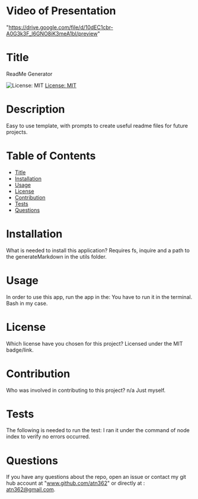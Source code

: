 # Video of Presentation
"https://drive.google.com/file/d/10dEC1cbr-A0G3k3F_l6GNO8iK3meA1bl/preview"
  

# Title 

ReadMe Generator

![License: MIT](https://img.shields.io/badge/License-MIT-yellow.svg)
[License: MIT](https://opensource.org/licenses/MIT)

# Description

Easy to use template, with prompts to create useful readme files for future projects.

# Table of Contents 
* [Title](#title)
* [Installation](#installation)
* [Usage](#usage)
* [License](#license)
* [Contribution](#contribution)
* [Tests](#tests)
* [Questions](#questions)

# Installation
What is needed to install this application? Requires fs, inquire and a path to the generateMarkdown in the utils folder.

# Usage
In order to use this app, run the app in the: You have to run it in the terminal. Bash in my case.

# License
Which license have you chosen for this project? Licensed under the MIT badge/link.

# Contribution
​Who was involved in contributing to this project? n/a Just myself.

# Tests
The following is needed to run the test: I ran it under the command of node index to verify no errors occurred.

# Questions
If you have any questions about the repo, open an issue or contact my git hub account at "www.github.com/atn362" or  directly at : atn362@gmail.com.
